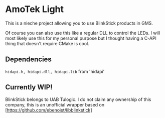 # AmoTek Light

This is a nieche project allowing you to use BlinkStick products in GMS.

Of course you can also use this like a regular DLL to control the LEDs.
I will most likely use this for my personal purpose but I thought having a C-API thing that doesn't require CMake is cool.

## Dependencies
`hidapi.h, hidapi.dll, hidapi.lib` from 'hidapi'

## Currently WIP!

BlinkStick belongs to UAB Tulogic. I do not claim any ownership of this company, this is an unofficial wrapper based on [https://github.com/ebenoist/libblinkstick]
